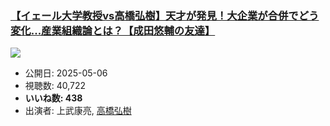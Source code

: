 ### [【イェール大学教授vs高橋弘樹】天才が発見！大企業が合併でどう変化...産業組織論とは？【成田悠輔の友達】](https://www.youtube.com/watch?v=g3HMFA6fMlA)
[![](https://img.youtube.com/vi/g3HMFA6fMlA/sddefault.jpg)](https://www.youtube.com/watch?v=g3HMFA6fMlA)
-   公開日: 2025-05-06
-   視聴数: 40,722
-   **いいね数: 438**
-   出演者: 上武康亮, [高橋弘樹](/rehacq_fan/people/高橋弘樹 "wikilink")
